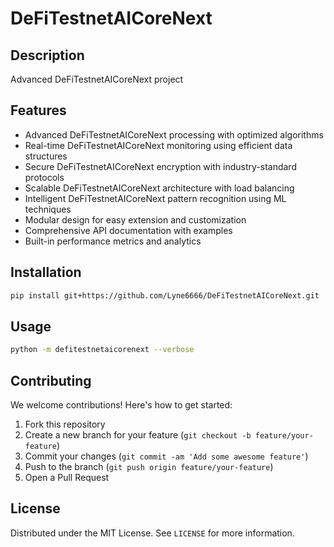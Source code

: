 # DeFiTestnetAICoreNext

## Description

Advanced DeFiTestnetAICoreNext project

## Features

- Advanced DeFiTestnetAICoreNext processing with optimized algorithms
- Real-time DeFiTestnetAICoreNext monitoring using efficient data structures
- Secure DeFiTestnetAICoreNext encryption with industry-standard protocols
- Scalable DeFiTestnetAICoreNext architecture with load balancing
- Intelligent DeFiTestnetAICoreNext pattern recognition using ML techniques
- Modular design for easy extension and customization
- Comprehensive API documentation with examples
- Built-in performance metrics and analytics
## Installation

```bash
pip install git+https://github.com/Lyne6666/DeFiTestnetAICoreNext.git
```

## Usage

```bash
python -m defitestnetaicorenext --verbose
```

## Contributing

We welcome contributions! Here's how to get started:

1. Fork this repository
2. Create a new branch for your feature (`git checkout -b feature/your-feature`)
3. Commit your changes (`git commit -am 'Add some awesome feature'`)
4. Push to the branch (`git push origin feature/your-feature`)
5. Open a Pull Request

## License

Distributed under the MIT License. See `LICENSE` for more information.
